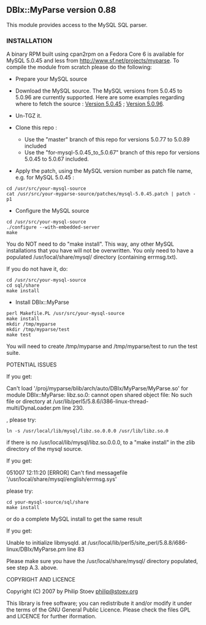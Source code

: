 ## DBIx::MyParse version 0.88

This module provides access to the MySQL SQL parser.

### INSTALLATION

A binary RPM built using cpan2rpm on a Fedora Core 6 is available for MySQL 5.0.45 and less from http://www.sf.net/projects/myparse. To compile
the module from scratch please do the following:

* Prepare your MySQL source

 * Download the MySQL source. The MySQL versions from 5.0.45 to 5.0.96 are currently supported. Here are some examples regarding where to fetch the source : [Version 5.0.45](https://dev.mysql.com/get/Downloads/MySQL-5.0/mysql-5.0.45.tar.gz) ; [Version 5.0.96](https://dev.mysql.com/get/Downloads/MySQL-5.0/mysql-5.0.96.tar.gz).
	
 * Un-TGZ it.

 * Clone this repo :
   	* Use the "master" branch of this repo for versions 5.0.77 to 5.0.89 included
   	* Use the "for-mysql-5.0.45_to_5.0.67" branch of this repo for versions 5.0.45 to 5.0.67 included.

 * Apply the patch, using the MySQL version number as patch file name, e.g. for MySQL 5.0.45 :

```
cd /usr/src/your-mysql-source
cat /usr/src/your-myparse-source/patches/mysql-5.0.45.patch | patch -p1
```

 * Configure the MySQL source

```
cd /usr/src/your-mysql-source
./configure --with-embedded-server
make
```

You do NOT need to do "make install". This way, any other MySQL installations that you have will
not be overwritten. You only need to have a populated /usr/local/share/mysql/ directory (containing errmsg.txt).

If you do not have it, do:

```
cd /usr/src/your-mysql-source
cd sql/share
make install
```

* Install DBIx::MyParse

```
perl Makefile.PL /usr/src/your-mysql-source
make install
mkdir /tmp/myparse
mkdir /tmp/myparse/test
make test
```

You will need to create /tmp/myparse and /tmp/myparse/test to run the test suite.

POTENTIAL ISSUES

If you get:

Can't load '/proj/myparse/blib/arch/auto/DBIx/MyParse/MyParse.so'
for module DBIx::MyParse: libz.so.0: cannot open shared object file:
No such file or directory at /usr/lib/perl5/5.8.6/i386-linux-thread-multi/DynaLoader.pm line 230.

, please try:

```
ln -s /usr/local/lib/mysql/libz.so.0.0.0 /usr/lib/libz.so.0
```

if there is no /usr/local/lib/mysql/libz.so.0.0.0, to a "make install" in the zlib directory
of the mysql source.

If you get:

051007 12:11:20 [ERROR] Can't find messagefile '/usr/local/share/mysql/english/errmsg.sys'

please try:

```
cd your-mysql-source/sql/share
make install
```

or do a complete MySQL install to get the same result

If you get:

Unable to initialize libmysqld. at /usr/local/lib/perl5/site_perl/5.8.8/i686-linux/DBIx/MyParse.pm line 83

Please make sure you have the /usr/local/share/mysql/ directory populated, see step A.3. above.

COPYRIGHT AND LICENCE

Copyright (C) 2007 by Philip Stoev <philip@stoev.org>

This library is free software; you can redistribute it and/or modify
it under the terms of the GNU General Public Licence. Please check the 
files GPL and LICENCE for further iformation.
